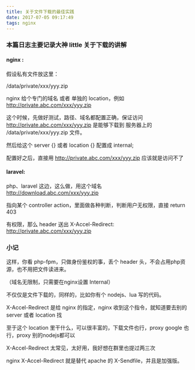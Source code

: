 ```yaml
---
title: 关于文件下载的最佳实践
date: 2017-07-05 09:17:49
tags: nginx
---
```

### 本篇日志主要记录大神 little 关于下载的讲解

#### nginx :

  假设私有文件放这里：
  
  /data/private/xxx/yyy.zip
  
  nginx 给个专门的域名 或者 单独的 location，例如 http://private.abc.com/xxx/yyy.zip
  
  这个时候，先做好测试，路径、域名都配置正确，保证访问 http://private.abc.com/xxx/yyy.zip 是能够下载到 服务器上的 /data/private/xxx/yyy.zip 文件。
  
  然后给这个 server {} 或者 location {} 配置成 internal;
  
  配置好之后，直接用 http://private.abc.com/xxx/yyy.zip 应该就是访问不了
  
#### laravel:
  php、laravel 这边，这么做，用这个域名 http://download.abc.com/xxx/yyy.zip
  
  指向某个 controller action，里面做各种判断，判断用户无权限，直接 return 403
  
  有权限，那么 header 送出 X-Accel-Redirect: http://private.abc.com/xxx/yyy.zip
  
### 小记
  这样，你看 php-fpm，只做身份鉴权的事，丢个 header 头，不会占用php资源，也不用把文件读进来。
  
  （域名无限制，只需要在nginx设置 Internal）
  
  不仅仅是文件下载的，同样的，比如你有个 nodejs、lua 写的代码。
  
  X-Accel-Redirect 是给 nginx 的指定，nginx 收到这个指令，就知道要去别的 server 或者 location 找
  
  至于这个 location 里干什么，可以很丰富的，下载文件也行，proxy google 也行，proxy 别的nodejs都可以
  
  X-Accel-Redirect 太常见，太好用，我好想在群里也提过两三次
  
  nginx X-Accel-Redirect 就是替代 apache 的 X-Sendfile，并且是加强版。
